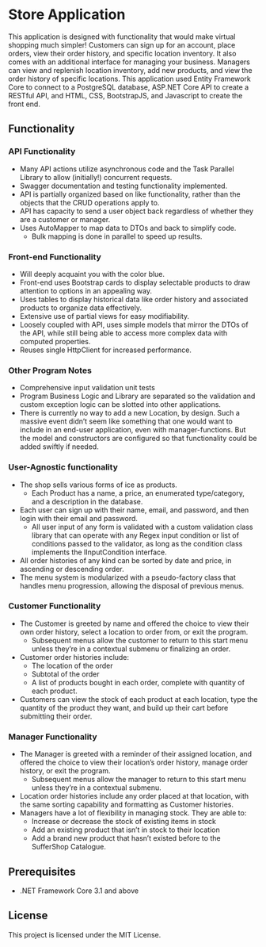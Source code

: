 # Store Application

This application is designed with functionality that would make virtual shopping much simpler! Customers can sign up for an account, place orders, view their order history, and specific location inventory. It also comes with an additional interface for managing your business. Managers can view and replenish location inventory, add new products, and view the order history of specific locations. This application used Entity Framework Core to connect to a PostgreSQL database, ASP.NET Core API to create a RESTful API, and HTML, CSS, BootstrapJS, and Javascript to create the front end. 

## Functionality

### API Functionality
- Many API actions utilize asynchronous code and the Task Parallel Library to allow (initially!) concurrent requests.
- Swagger documentation and testing functionality implemented.
- API is partially organized based on like functionality, rather than the objects that the CRUD operations apply to.
- API has capacity to send a user object back regardless of whether they are a customer or manager.
- Uses AutoMapper to map data to DTOs and back to simplify code.
    - Bulk mapping is done in parallel to speed up results.

### Front-end Functionality
- Will deeply acquaint you with the color blue.
- Front-end uses Bootstrap cards to display selectable products to draw attention to options in an appealing way.
- Uses tables to display historical data like order history and associated products to organize data effectively.
- Extensive use of partial views for easy modifiability.
- Loosely coupled with API, uses simple models that mirror the DTOs of the API, while still being able to access more complex data with computed properties.
- Reuses single HttpClient for increased performance.


### Other Program Notes
- Comprehensive input validation unit tests
- Program Business Logic and Library are separated so the validation and custom exception logic can be slotted into other applications.
- There is currently no way to add a new Location, by design. Such a massive event didn’t seem like something that one would want to include in an end-user application, even with manager-functions. But the model and constructors are configured so that functionality could be added swiftly if needed.

### User-Agnostic functionality
- The shop sells various forms of ice as products.
    - Each Product has a name, a price, an enumerated type/category, and a description in the database.
- Each user can sign up with their name, email, and password, and then login with their email and password.
    - All user input of any form is validated with a custom validation class library that can operate with any Regex input condition or list of conditions passed to the validator, as long as the condition class implements the IInputCondition interface.
- All order histories of any kind can be sorted by date and price, in ascending or descending order.
- The menu system is modularized with a pseudo-factory class that handles menu progression, allowing the disposal of previous menus.

### Customer Functionality
- The Customer is greeted by name and offered the choice to view their own order history, select a location to order from, or exit the program.
    - Subsequent menus allow the customer to return to this start menu unless they’re in a contextual submenu or finalizing an order.
- Customer order histories include:
    - The location of the order
    - Subtotal of the order
    - A list of products bought in each order, complete with quantity of each product.
- Customers can view the stock of each product at each location, type the quantity of the product they want, and build up their cart before submitting their order.

### Manager Functionality
- The Manager is greeted with a reminder of their assigned location, and offered the choice to view their location’s order history, manage order history, or exit the program.
    - Subsequent menus allow the manager to return to this start menu unless they’re in a contextual submenu.
- Location order histories include any order placed at that location, with the same sorting capability and formatting as Customer histories.
- Managers have a lot of flexibility in managing stock. They are able to:
    - Increase or decrease the stock of existing items in stock
    - Add an existing product that isn’t in stock to their location
    - Add a brand new product that hasn’t existed before to the SufferShop Catalogue.


## Prerequisites

- .NET Framework Core 3.1 and above

## License

This project is licensed under the MIT License.

